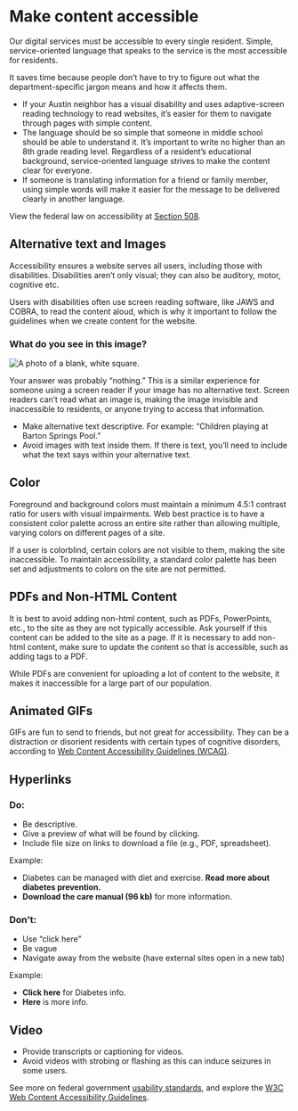 # Make content accessible

Our digital services must be accessible to every single resident. Simple, service-oriented language that speaks to the service is the most accessible for residents.

It saves time because people don’t have to try to figure out what the department-specific jargon means and how it affects them.

* If your Austin neighbor has a visual disability and uses adaptive-screen reading technology to read websites, it’s easier for them to navigate through pages with simple content.
* The language should be so simple that someone in middle school should be able to understand it. It’s important to write no higher than an 8th grade reading level. Regardless of a resident’s educational background, service-oriented language strives to make the content clear for everyone.
* If someone is translating information for a friend or family member, using simple words will make it easier for the message to be delivered clearly in another language.

View the federal law on accessibility at [Section 508](https://www.section508.gov/).

## Alternative text and Images <a id="alternative-text-and-images"></a>

Accessibility ensures a website serves all users, including those with disabilities. Disabilities aren’t only visual; they can also be auditory, motor, cognitive etc.

Users with disabilities often use screen reading software, like JAWS and COBRA, to read the content aloud, which is why it important to follow the guidelines when we create content for the website.

### What do you see in this image? <a id="what-do-you-see-in-this-image"></a>

![A photo of a blank, white square.](https://cityofaustin.github.io/digital-services-style-guide/assets/img/blank-square.png)

Your answer was probably “nothing.” This is a similar experience for someone using a screen reader if your image has no alternative text. Screen readers can’t read what an image is, making the image invisible and inaccessible to residents, or anyone trying to access that information.

* Make alternative text descriptive. For example: “Children playing at Barton Springs Pool.”
* Avoid images with text inside them. If there is text, you’ll need to include what the text says within your alternative text.

## Color <a id="color"></a>

Foreground and background colors must maintain a minimum 4.5:1 contrast ratio for users with visual impairments. Web best practice is to have a consistent color palette across an entire site rather than allowing multiple, varying colors on different pages of a site.

If a user is colorblind, certain colors are not visible to them, making the site inaccessible. To maintain accessibility, a standard color palette has been set and adjustments to colors on the site are not permitted.

## PDFs and Non-HTML Content <a id="pdfs-and-non-html-content"></a>

It is best to avoid adding non-html content, such as PDFs, PowerPoints, etc., to the site as they are not typically accessible. Ask yourself if this content can be added to the site as a page. If it is necessary to add non-html content, make sure to update the content so that is accessible, such as adding tags to a PDF.

While PDFs are convenient for uploading a lot of content to the website, it makes it inaccessible for a large part of our population.

## Animated GIFs <a id="animated-gifs"></a>

GIFs are fun to send to friends, but not great for accessibility. They can be a distraction or disorient residents with certain types of cognitive disorders, according to [Web Content Accessibility Guidelines \(WCAG\)](https://www.w3.org/TR/UNDERSTANDING-WCAG20/time-limits-pause.html).

## Hyperlinks <a id="hyperlinks"></a>

### Do:

* Be descriptive.
* Give a preview of what will be found by clicking.
* Include file size on links to download a file \(e.g., PDF, spreadsheet\).

Example:

* Diabetes can be managed with diet and exercise. **Read more about diabetes prevention.** 
* **Download the care manual \(96 kb\)** for more information.

### Don't:

* Use “click here” 
* Be vague 
* Navigate away from the website \(have external sites open in a new tab\)

Example:

* **Click here** for Diabetes info.
* **Here** is more info.



## Video <a id="video"></a>

* Provide transcripts or captioning for videos.
* Avoid videos with strobing or flashing as this can induce seizures in some users.

See more on federal government [usability standards](https://www.usability.gov/), and explore the [W3C Web Content Accessibility Guidelines](https://www.w3.org/TR/WCAG20/).

